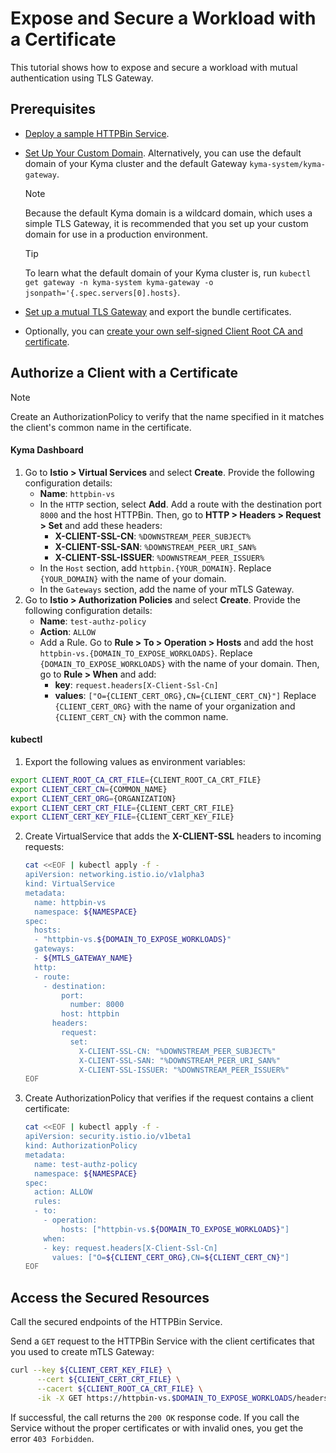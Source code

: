 # Expose and Secure a Workload with a Certificate

This tutorial shows how to expose and secure a workload with mutual authentication using TLS Gateway.

## Prerequisites

* [Deploy a sample HTTPBin Service](../01-00-create-workload.md).
* [Set Up Your Custom Domain](../../01-10-setup-custom-domain-for-workload.md). Alternatively, you can use the default domain of your Kyma cluster and the default Gateway `kyma-system/kyma-gateway`.
  
  > [!NOTE]
  > Because the default Kyma domain is a wildcard domain, which uses a simple TLS Gateway, it is recommended that you set up your custom domain for use in a production environment.

  > [!TIP]
  > To learn what the default domain of your Kyma cluster is, run `kubectl get gateway -n kyma-system kyma-gateway -o jsonpath='{.spec.servers[0].hosts}`.
  
* [Set up a mutual TLS Gateway](../01-30-set-up-mtls-gateway.md) and export the bundle certificates.
* Optionally, you can [create your own self-signed Client Root CA and certificate](../01-60-security/01-61-mtls-selfsign-client-certicate.md).

## Authorize a Client with a Certificate

> [!NOTE]
>  Create an AuthorizationPolicy to verify that the name specified in it matches the client's common name in the certificate.

<!-- tabs:start -->
#### **Kyma Dashboard**

1. Go to **Istio > Virtual Services** and select **Create**. Provide the following configuration details:
    - **Name**: `httpbin-vs`
    - In the `HTTP` section, select **Add**. Add a route with the destination port `8000` and the host HTTPBin. Then, go to **HTTP > Headers > Request > Set** and add these headers:
      - **X-CLIENT-SSL-CN**: `%DOWNSTREAM_PEER_SUBJECT%`
      - **X-CLIENT-SSL-SAN**: `%DOWNSTREAM_PEER_URI_SAN%`
      - **X-CLIENT-SSL-ISSUER**: `%DOWNSTREAM_PEER_ISSUER%`
    - In the `Host` section, add `httpbin.{YOUR_DOMAIN}`. Replace `{YOUR_DOMAIN}` with the name of your domain.
    - In the `Gateways` section, add the name of your mTLS Gateway.
3. Go to **Istio > Authorization Policies** and select **Create**. Provide the following configuration details:
    - **Name**: `test-authz-policy`
    - **Action**: `ALLOW`
    - Add a Rule. Go to **Rule > To > Operation > Hosts** and add the host `httpbin-vs.{DOMAIN_TO_EXPOSE_WORKLOADS}`. Replace `{DOMAIN_TO_EXPOSE_WORKLOADS}` with the name of your domain. Then, go to **Rule > When** and add:
      - **key**: `request.headers[X-Client-Ssl-Cn]`
      - **values**: `["O={CLIENT_CERT_ORG},CN={CLIENT_CERT_CN}"]`
    Replace `{CLIENT_CERT_ORG}` with the name of your organization and `{CLIENT_CERT_CN}` with the common name.

#### **kubectl**

1. Export the following values as environment variables:

  ```bash
  export CLIENT_ROOT_CA_CRT_FILE={CLIENT_ROOT_CA_CRT_FILE}
  export CLIENT_CERT_CN={COMMON_NAME}
  export CLIENT_CERT_ORG={ORGANIZATION}
  export CLIENT_CERT_CRT_FILE={CLIENT_CERT_CRT_FILE}
  export CLIENT_CERT_KEY_FILE={CLIENT_CERT_KEY_FILE}
  ```

2. Create VirtualService that adds the **X-CLIENT-SSL** headers to incoming requests:

    ```bash
    cat <<EOF | kubectl apply -f -
    apiVersion: networking.istio.io/v1alpha3
    kind: VirtualService
    metadata:
      name: httpbin-vs
      namespace: ${NAMESPACE}
    spec:
      hosts:
      - "httpbin-vs.${DOMAIN_TO_EXPOSE_WORKLOADS}"
      gateways:
      - ${MTLS_GATEWAY_NAME}
      http:
      - route:
        - destination:
            port:
              number: 8000
            host: httpbin
          headers:
            request:
              set:
                X-CLIENT-SSL-CN: "%DOWNSTREAM_PEER_SUBJECT%"
                X-CLIENT-SSL-SAN: "%DOWNSTREAM_PEER_URI_SAN%"
                X-CLIENT-SSL-ISSUER: "%DOWNSTREAM_PEER_ISSUER%"
    EOF
    ```

3. Create AuthorizationPolicy that verifies if the request contains a client certificate:

    ```bash
    cat <<EOF | kubectl apply -f -
    apiVersion: security.istio.io/v1beta1
    kind: AuthorizationPolicy
    metadata:
      name: test-authz-policy
      namespace: ${NAMESPACE}
    spec:
      action: ALLOW
      rules:
      - to:
        - operation:
            hosts: ["httpbin-vs.${DOMAIN_TO_EXPOSE_WORKLOADS}"]
        when:
        - key: request.headers[X-Client-Ssl-Cn]
          values: ["O=${CLIENT_CERT_ORG},CN=${CLIENT_CERT_CN}"]
    EOF
    ```
<!-- tabs:end -->

## Access the Secured Resources

Call the secured endpoints of the HTTPBin Service.

Send a `GET` request to the HTTPBin Service with the client certificates that you used to create mTLS Gateway:

```bash
curl --key ${CLIENT_CERT_KEY_FILE} \
      --cert ${CLIENT_CERT_CRT_FILE} \
      --cacert ${CLIENT_ROOT_CA_CRT_FILE} \
      -ik -X GET https://httpbin-vs.$DOMAIN_TO_EXPOSE_WORKLOADS/headers
```

If successful, the call returns the `200 OK` response code. If you call the Service without the proper certificates or with invalid ones, you get the error `403 Forbidden`.
